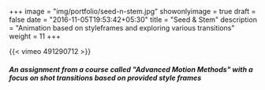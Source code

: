 +++
image = "img/portfolio/seed-n-stem.jpg"
showonlyimage = true
draft = false
date = "2016-11-05T19:53:42+05:30"
title = "Seed & Stem"
description = "Animation based on styleframes and exploring various transitions"
weight = 11
+++

{{< vimeo 491290712 >}}  
##### An assignment from a course called "Advanced Motion Methods" with a focus on shot transitions based on provided style frames